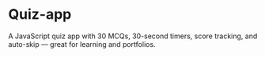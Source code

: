 # Quiz-app
A JavaScript quiz app with 30 MCQs, 30-second timers, score tracking, and auto-skip — great for learning and portfolios.
